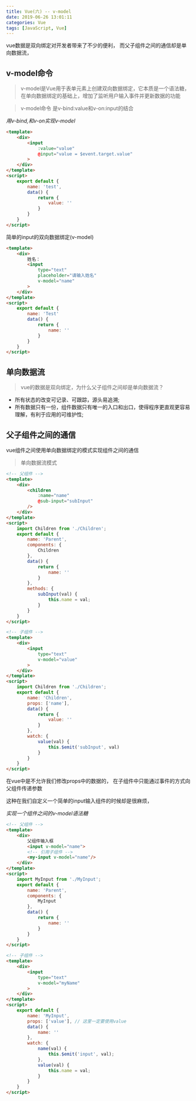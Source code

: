 ```yaml
---
title: Vue(六) -- v-model
date: 2019-06-26 13:01:11
categories: Vue
tags: [JavaScript, Vue]
---
```


vue数据是双向绑定对开发者带来了不少的便利，
而父子组件之间的通信却是单向数据流，

## v-model命令

> v-model是Vue用于表单元素上创建双向数据绑定，它本质是一个语法糖，在单向数据绑定的基础上，增加了监听用户输入事件并更新数据的功能

> v-model命令 是v-bind:value和v-on:input的结合

*用v-bind,和v-on实现v-model*

```html
<template>
    <div>
        <input
            :value="value"
            @input="value = $event.target.value"
        >
    </div>
</template>
<script>
    export default {
        name: 'test',
        data() {
            return {
                value: ''
            }
        }
    }
</script>
```

简单的input的双向数据绑定(v-model)

```html
<template>
    <div>
        姓名：
        <input
            type="text"
            placeholder="请输入姓名"
            v-model="name"
        >
    </div>
</template>
<script>
    export default {
        name: 'Test'
        data() {
            return {
                name: ''
            }
        }
    }
</script>
```

## 单向数据流

> vue的数据是双向绑定，为什么父子组件之间却是单向数据流？

- 所有状态的改变可记录、可跟踪，源头易追溯;
- 所有数据只有一份，组件数据只有唯一的入口和出口，使得程序更直观更容易理解，有利于应用的可维护性;




## 父子组件之间的通信

vue组件之间使用单向数据绑定的模式实现组件之间的通信

> 单向数据流模式

```html
<!-- 父组件 -->
<template>
    <div>
        <children
            :name="name"
            @sub-input="subInput"
        />
    </div>
</template>
<script>
    import Children from './Children';
    export default {
        name: 'Parent',
        components: {
            Children
        },
        data() {
            return {
                name: ''
            }
        },
        methods: {
            subInput(val) {
                this.name = val;
            }
        }
    }
</script>

<!-- 子组件 -->
<template>
    <div>
        <input
            type="text"
            v-model="value"
        >
    </div>
</template>
<script>
    import Children from './Children';
    export default {
        name: 'Children',
        props: ['name'],
        data() {
            return {
                value: ''
            }
        },
        watch: {
            value(val) {
                this.$emit('subInput', val)
            }
        }
    }
</script>
```

在vue中是不允许我们修改props中的数据的，
在子组件中只能通过事件的方式向父组件传递参数

这种在我们自定义一个简单的input输入组件的时候却是很麻烦，



*实现一个组件之间的v-model语法糖*

```html
<!-- 父组件 -->
<template>
    <div>
        父组件输入框
        <input v-model="name">
        <!-- 引用子组件 -->
        <my-input v-model="name"/>
    </div>
</template>
<script>
    import MyInput from './MyInput';
    export default {
        name: 'Parent',
        components: {
            MyInput
        },
        data() {
            return {
                name: ''
            }
        }
    }
</script>

<!-- 子组件 -->
<template>
    <div>
        <input
            type="text"
            v-model="myName"
        >
    </div>
</template>
<script>
    export default {
        name: 'MyInput',
        props: ['value'], // 这里一定要使用value
        data() {
            name: ''
        },
        watch: {
            name(val) {
                this.$emit('input', val);
            },
            value(val) {
                this.name = val;
            }
        }
    }
</script>
```
